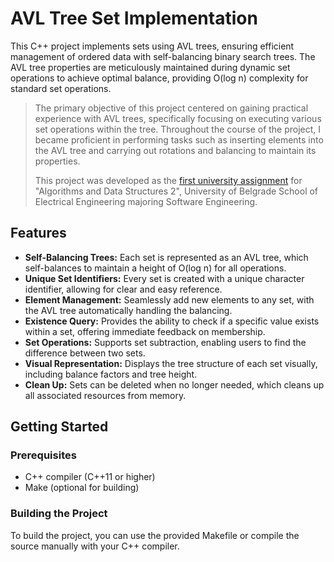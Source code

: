 # AVL Tree Set Implementation

This C++ project implements sets using AVL trees, ensuring efficient management of ordered data with self-balancing binary search trees. The AVL tree properties are meticulously maintained during dynamic set operations to achieve optimal balance, providing O(log n) complexity for standard set operations.

> The primary objective of this project centered on gaining practical experience with AVL trees, specifically focusing on executing various set operations within the tree. Throughout the course of the project, I became proficient in performing tasks such as inserting elements into the AVL tree and carrying out rotations and balancing to maintain its properties.
> >
> This project was developed as the [first university assignment](instructions.pdf) for "Algorithms and Data Structures 2", University of Belgrade School of Electrical Engineering majoring Software Engineering.

## Features

- **Self-Balancing Trees:** Each set is represented as an AVL tree, which self-balances to maintain a height of O(log n) for all operations.
- **Unique Set Identifiers:** Every set is created with a unique character identifier, allowing for clear and easy reference.
- **Element Management:** Seamlessly add new elements to any set, with the AVL tree automatically handling the balancing.
- **Existence Query:** Provides the ability to check if a specific value exists within a set, offering immediate feedback on membership.
- **Set Operations:** Supports set subtraction, enabling users to find the difference between two sets.
- **Visual Representation:** Displays the tree structure of each set visually, including balance factors and tree height.
- **Clean Up:** Sets can be deleted when no longer needed, which cleans up all associated resources from memory.

## Getting Started

### Prerequisites

- C++ compiler (C++11 or higher)
- Make (optional for building)

### Building the Project

To build the project, you can use the provided Makefile or compile the source manually with your C++ compiler.
